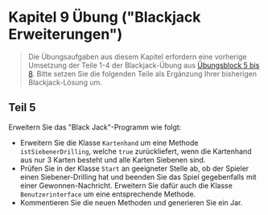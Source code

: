 # Kapitel 9 Übung ("Blackjack Erweiterungen")

> Die Übungsaufgaben aus diesem Kapitel erfordern eine vorherige Umsetzung der Teile 1-4 der Blackjack-Übung aus [Übungsblock 5 bis 8](https://github.com/nordakademie-einfuehrung-java/uebungsblock_5_bis_8). Bitte setzen Sie die folgenden Teile als Ergänzung Ihrer bisherigen Blackjack-Lösung um.

## Teil 5

Erweitern Sie das "Black Jack"-Programm wie folgt:

* Erweitern Sie die Klasse ```Kartenhand``` um eine Methode ```istSiebenerDrilling```, welche ```true``` zurückliefert, wenn die Kartenhand aus nur 3 Karten besteht und alle Karten Siebenen sind.
* Prüfen Sie in der Klasse ```Start``` an geeigneter Stelle ab, ob der Spieler einen Siebener-Drilling hat und beenden Sie das Spiel gegebenfalls mit einer Gewonnen-Nachricht. Erweitern Sie dafür auch die Klasse ```Benutzerinterface``` um eine entsprechende Methode.
* Kommentieren Sie die neuen Methoden und generieren Sie ein Jar.
